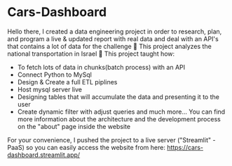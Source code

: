 # Cars-Dashboard
Hello there, 
I created a data engineering project in order to research, plan, and program
a live & updated report with real data and deal with an API's that contains a lot of data for the challenge 💪
This project analyzes the national transportation in Israel 🚗
This project taught how:
- To fetch lots of data in chunks(batch process) with an API 
- Connect Python to MySql
- Design & Create a full ETL piplines
- Host mysql server live
- Designing tables that will accumulate the data and presenting it to the user
- Create dynamic filter with adjust queries and much more...
You can find more information about the architecture and the development process on the "about" page inside the website

For your convenience, I pushed the project to a live server ("Streamlit" - PaaS) so you can easily access the website from here:
https://cars-dashboard.streamlit.app/
